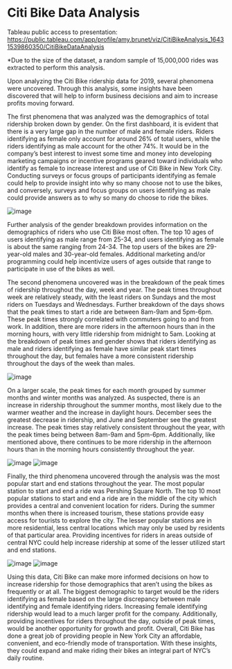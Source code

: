 # Citi Bike Data Analysis

Tableau public access to presentation: https://public.tableau.com/app/profile/amy.brunet/viz/CitiBikeAnalysis_16431539860350/CitiBikeDataAnalysis

*Due to the size of the dataset, a random sample of 15,000,000 rides was extracted to perform this analysis.

Upon analyzing the Citi Bike ridership data for 2019, several phenomena were uncovered. Through this analysis, some insights have been discovered that will help to inform business decisions and aim to increase profits moving forward.

The first phenomena that was analyzed was the demographics of total ridership broken down by gender. On the first dashboard, it is evident that there is a very large gap in the number of male and female riders. Riders identifying as female only account for around 26% of total users, while the riders identifying as male account for the other 74%. It would be in the company’s best interest to invest some time and money into developing marketing campaigns or incentive programs geared toward individuals who identify as female to increase interest and use of Citi Bike in New York City. Conducting surveys or focus groups of participants identifying as female could help to provide insight into why so many choose not to use the bikes, and conversely, surveys and focus groups on users identifying as male could provide answers as to why so many do choose to ride the bikes.

![image](https://user-images.githubusercontent.com/89691802/151163115-1cfee841-f5d6-4cf8-b732-12572200cc7d.png)

Further analysis of the gender breakdown provides information on the demographics of riders who use Citi Bike most often. The top 10 ages of users identifying as male range from 25-34, and users identifying as female is about the same ranging from 24-34. The top users of the bikes are 29-year-old males and 30-year-old females. Additional marketing and/or programming could help incentivize users of ages outside that range to participate in use of the bikes as well.

The second phenomena uncovered was in the breakdown of the peak times of ridership throughout the day, week and year. The peak times throughout week are relatively steady, with the least riders on Sundays and the most riders on Tuesdays and Wednesdays. Further breakdown of the days shows that the peak times to start a ride are between 8am-9am and 5pm-6pm. These peak times strongly correlated with commuters going to and from work. In addition, there are more riders in the afternoon hours than in the morning hours, with very little ridership from midnight to 5am. Looking at the breakdown of peak times and gender shows that riders identifying as male and riders identifying as female have similar peak start times throughout the day, but females have a more consistent ridership throughout the days of the week than males.

![image](https://user-images.githubusercontent.com/89691802/151163253-8a0f7921-c39b-4fc0-a2ec-643bc109283a.png)

On a larger scale, the peak times for each month grouped by summer months and winter months was analyzed. As suspected, there is an increase in ridership throughout the summer months, most likely due to the warmer weather and the increase in daylight hours. December sees the greatest decrease in ridership, and June and September see the greatest increase. The peak times stay relatively consistent throughout the year, with the peak times being between 8am-9am and 5pm-6pm. Additionally, like mentioned above, there continues to be more ridership in the afternoon hours than in the morning hours consistently throughout the year.

![image](https://user-images.githubusercontent.com/89691802/151163350-6b485641-0fb6-4b3e-b4bd-8ca5ed8eb4e1.png)
![image](https://user-images.githubusercontent.com/89691802/151163419-94f96cbb-dbd4-4c1f-a5b9-c7bc6df810ba.png)

Finally, the third phenomena uncovered through the analysis was the most popular start and end stations throughout the year. The most popular station to start and end a ride was Pershing Square North. The top 10 most popular stations to start and end a ride are in the middle of the city which provides a central and convenient location for riders. During the summer months when there is increased tourism, these stations provide easy access for tourists to explore the city. The lesser popular stations are in more residential, less central locations which may only be used by residents of that particular area. Providing incentives for riders in areas outside of central NYC could help increase ridership at some of the lesser utilized start and end stations.

![image](https://user-images.githubusercontent.com/89691802/151163494-3e9da8c2-6fee-4118-b0a8-3c845d596563.png)
![image](https://user-images.githubusercontent.com/89691802/151163551-cfe9d1ee-7413-40fd-b068-170b85072d06.png)

Using this data, Citi Bike can make more informed decisions on how to increase ridership for those demographics that aren’t using the bikes as frequently or at all. The biggest demographic to target would be the riders identifying as female based on the large discrepancy between male identifying and female identifying riders. Increasing female identifying ridership would lead to a much larger profit for the company. Additionally, providing incentives for riders throughout the day, outside of peak times, would be another opportunity for growth and profit. Overall, Citi Bike has done a great job of providing people in New York City an affordable, convenient, and eco-friendly mode of transportation. With these insights, they could expand and make riding their bikes an integral part of NYC’s daily routine.

